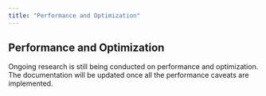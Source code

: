 ```yaml
---
title: "Performance and Optimization"
---
```


## Performance and Optimization

Ongoing research is still being conducted on performance and optimization. The documentation will be updated once all the performance caveats are implemented.

